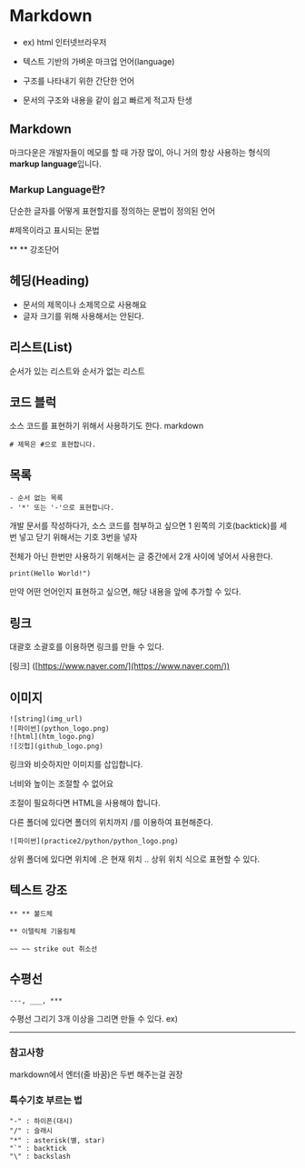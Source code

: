 # Markdown

 - ex) html 인터넷브라우저

 - 텍스트 기반의 가벼운 마크업 언어(language)

 - 구조를 나타내기 위한 간단한 언어

 - 문서의 구조와 내용을 같이 쉽고 빠르게 적고자 탄생 

## Markdown

마크다운은 개발자들이 메모를 할 때 가장 많이, 아니 거의 항상 사용하는 형식의 **markup language**입니다.

### Markup Language란?

단순한 글자를 어떻게 표현할지를 정의하는 문법이 정의된 언어

#제목이라고 표시되는 문법

**      ** 강조단어

## 헤딩(Heading)

- 문서의 제목이나 소제목으로 사용해요
- 글자 크기를 위해 사용해서는 안된다.

## 리스트(List)

순서가 있는 리스트와 순서가 없는 리스트

## 코드 블럭

소스 코드를 표현하기 위해서 사용하기도 한다. 
markdown
```
# 제목은 #으로 표현합니다. 
```

## 목록
```
- 순서 없는 목록
- '*' 또는 '-'으로 표현합니다.
```

개발 문서를 작성하다가, 소스 코드를 첨부하고 싶으면 1 왼쪽의 기호(backtick)를 세 번 넣고 닫기 위해서는 기호 3번을 넣자

전체가 아닌 한번만 사용하기 위해서는 글 중간에서 2개 사이에 넣어서 사용한다.

```
print(Hello World!")
```


만약 어떤 언어인지 표현하고 싶으면, 해당 내용을 앞에 추가할 수 있다.

## 링크

대괄호 소괄호를 이용하면 링크를 만들 수 있다.

[링크] ([https://www.naver.com/](https://www.naver.com/))

## 이미지
```
![string](img_url)
![파이썬](python_logo.png)
![html](htm_logo.png)
![깃헙](github_logo.png)
```

링크와 비슷하지만 이미지를 삽입합니다.

너비와 높이는 조절할 수 없어요

조절이 필요하다면 HTML을 사용해야 합니다.

다른 폴더에 있다면 폴더의 위치까지 /를 이용하여 표현해준다.

`![파이썬](practice2/python/python_logo.png)`

상위 폴더에 있다면 위치에 .은 현재 위치 .. 상위 위치 식으로 표현할 수 있다.

## 텍스트 강조

```
** ** 볼드체

** 이텔릭체 기울림체

~~ ~~ strike out 취소선
```

## 수평선

```
---, ___, ***
```

수평선 그리기 3개 이상을 그리면 만들 수 있다. ex)

---

### 참고사항

markdown에서 엔터(줄 바꿈)은 두번 해주는걸 권장

### 특수기호 부르는 법

```
"-" : 하이픈(대시)
"/" : 슬래시
"*" : asterisk(별, star)
"`" : backtick
"\" : backslash
```





